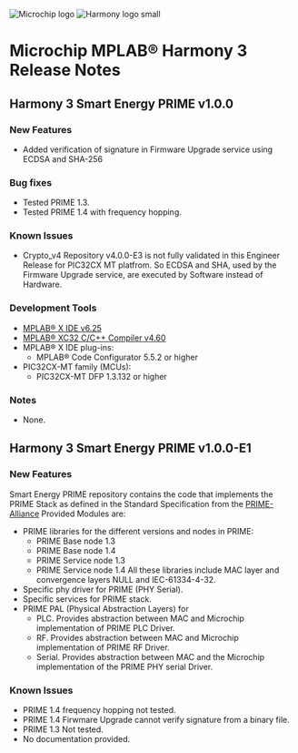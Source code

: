 ﻿![Microchip logo](https://raw.githubusercontent.com/wiki/Microchip-MPLAB-Harmony/Microchip-MPLAB-Harmony.github.io/images/microchip_logo.png)
![Harmony logo small](https://raw.githubusercontent.com/wiki/Microchip-MPLAB-Harmony/Microchip-MPLAB-Harmony.github.io/images/microchip_mplab_harmony_logo_small.png)

# Microchip MPLAB® Harmony 3 Release Notes

## Harmony 3 Smart Energy PRIME v1.0.0

### New Features

- Added verification of signature in Firmware Upgrade service using ECDSA and SHA-256

### Bug fixes

- Tested PRIME 1.3.
- Tested PRIME 1.4 with frequency hopping.

### Known Issues

- Crypto_v4 Repository v4.0.0-E3 is not fully validated in this Engineer Release for PIC32CX MT platfrom. So ECDSA and SHA, used by the Firmware Upgrade service, are executed by Software instead of Hardware.

### Development Tools

- [MPLAB® X IDE v6.25](https://www.microchip.com/mplab/mplab-x-ide)
- [MPLAB® XC32 C/C++ Compiler v4.60](https://www.microchip.com/mplab/compilers)
- MPLAB® X IDE plug-ins:
  - MPLAB® Code Configurator 5.5.2 or higher
- PIC32CX-MT family (MCUs):
  - PIC32CX-MT DFP 1.3.132 or higher

### Notes

- None.

## Harmony 3 Smart Energy PRIME v1.0.0-E1

### New Features

Smart Energy PRIME repository contains the code that implements the PRIME Stack as defined in the Standard Specification from the [PRIME-Alliance](https://prime-alliance.org/)
Provided Modules are:
- PRIME libraries for the different versions and nodes in PRIME:
  - PRIME Base node 1.3
  - PRIME Base node 1.4
  - PRIME Service node 1.3
  - PRIME Service node 1.4
    All these libraries include MAC layer and convergence layers NULL and IEC-61334-4-32.
- Specific phy driver for PRIME (PHY Serial).
- Specific services for PRIME stack.
- PRIME PAL (Physical Abstraction Layers) for
  - PLC. Provides abstraction between MAC and Microchip implementation of PRIME PLC Driver.
  - RF. Provides abstraction between MAC and Microchip implementation of PRIME RF Driver.
  - Serial. Provides abstraction between MAC and the Microchip implementation of the PRIME PHY serial Driver.

### Known Issues

- PRIME 1.4 frequency hopping not tested.
- PRIME 1.4 Firwmare Upgrade cannot verify signature from a binary file.
- PRIME 1.3 Not tested.
- No documentation provided.